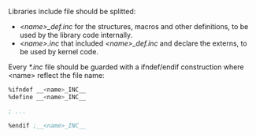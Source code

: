 
Libraries include file should be splitted:
- *\<name\>_def.inc* for the structures, macros and other definitions, to be used by the library code internally.
- *\<name\>.inc* that included *\<name\>_def.inc* and declare the externs, to be used by kernel code.

Every *\*.inc* file should be guarded with a ifndef/endif construction where \<name\> reflect the file name:

```asm
%ifndef __<name>_INC__
%define __<name>_INC__

; ...

%endif ;__<name>_INC__
```
